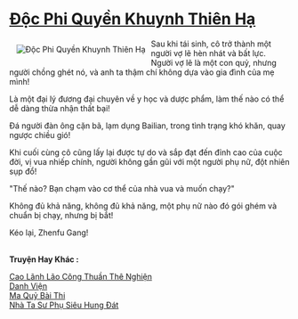 <a href="https://truyentiki.com/doc-phi-quyen-khuynh-thien-ha.31536/" title="Độc Phi Quyền Khuynh Thiên Hạ"><h1>Độc Phi Quyền Khuynh Thiên Hạ</h1></a><div style="display:table"><img align="right" style="float: left; padding: 10px;" src="https://truyentiki.com/a/img/str/src/31536.jpg" alt="Độc Phi Quyền Khuynh Thiên Hạ">Sau khi tái sinh, cô trở thành một người vợ lẽ hèn nhát và bất lực. Người vợ lẽ là một con quỷ, nhưng người chồng ghét nó, và anh ta thậm chí không dựa vào gia đình của mẹ mình! <p></p> Là một đại lý đương đại chuyên về y học và dược phẩm, làm thế nào có thể dễ dàng thừa nhận thất bại! <p></p> Đá người đàn ông cặn bã, lạm dụng Bailian, trong tình trạng khó khăn, quay ngược chiều gió! <p></p> Khi cuối cùng cô cũng lấy lại được tự do và sắp đạt đến đỉnh cao của cuộc đời, vị vua nhiếp chính, người không gần gũi với một người phụ nữ, đột nhiên sụp đổ! <p></p> "Thế nào? Bạn chạm vào cơ thể của nhà vua và muốn chạy?" <p></p> Không đủ khả năng, không đủ khả năng, một phụ nữ nào đó gói ghém và chuẩn bị chạy, nhưng bị bắt! <p></p> Kéo lại, Zhenfu Gang!</div><p><br><b>Truyện Hay Khác :</b></p><a href="https://truyentiki.com/cao-lanh-lao-cong-thuan-the-nghien.31535/" alt="Cao Lãnh Lão Công Thuần Thê Nghiện">Cao Lãnh Lão Công Thuần Thê Nghiện</a><br/><a href="https://github.com/nownovels/truyenhay/tree/master/truyenhay/30802/README.md" alt="Danh Viện">Danh Viện</a><br/><a href="https://github.com/nownovels/truyenhay/tree/master/truyenhay/30828/README.md" alt="Ma Quỷ Bài Thi">Ma Quỷ Bài Thi</a><br/><a href="https://github.com/nownovels/top500/tree/master/truyenhay/33764/" alt="Nhà Ta Sư Phụ Siêu Hung Đát">Nhà Ta Sư Phụ Siêu Hung Đát</a><br/>